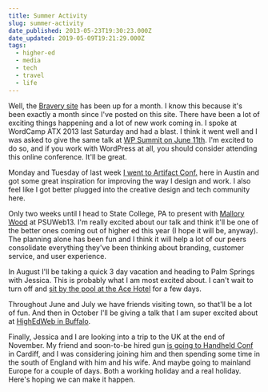 ```yaml
---
title: Summer Activity
slug: summer-activity
date_published: 2013-05-23T19:30:23.000Z
date_updated: 2019-05-09T19:21:29.000Z
tags:
  - higher-ed
  - media
  - tech
  - travel
  - life
---
```


Well, the [Bravery site](https://bravery.co) has been up for a month. I know this because it's been exactly a month since I've posted on this site. There have been a lot of exciting things happening and a lot of new work coming in. I spoke at WordCamp ATX 2013 last Saturday and had a blast. I think it went well and I was asked to give the same talk at [WP Summit on June 11th](https://wpsummit.com). I'm excited to do so, and if you work with WordPress at all, you should consider attending this online conference. It'll be great.

Monday and Tuesday of last week [I went to Artifact Conf.](https://artifactconf.com) here in Austin and got some great inspiration for improving the way I design and work. I also feel like I got better plugged into the creative design and tech community here.

Only two weeks until I head to State College, PA to present with [Mallory Wood](https://www.mstoner.com/company/our-team/mallory-wood/) at PSUWeb13. I'm really excited about our talk and think it'll be one of the better ones coming out of higher ed this year (I hope it will be, anyway). The planning alone has been fun and I think it will help a lot of our peers consolidate everything they've been thinking about branding, customer service, and user experience.

In August I'll be taking a quick 3 day vacation and heading to Palm Springs with Jessica. This is probably what I am most excited about. I can't wait to turn off and [sit by the pool at the Ace Hotel](http://www.acehotel.com/palmsprings) for a few days.

Throughout June and July we have friends visiting town, so that'll be a lot of fun. And then in October I'll be giving a talk that I am super excited about at [HighEdWeb in Buffalo](https://2013.highedweb.org).

Finally, Jessica and I are looking into a trip to the UK at the end of November. My friend and soon-to-be hired gun [is going to Handheld Conf](http://handheldconf.com) in Cardiff, and I was considering joining him and then spending some time in the south of England with him and his wife. And maybe going to mainland Europe for a couple of days. Both a working holiday and a real holiday. Here's hoping we can make it happen.

